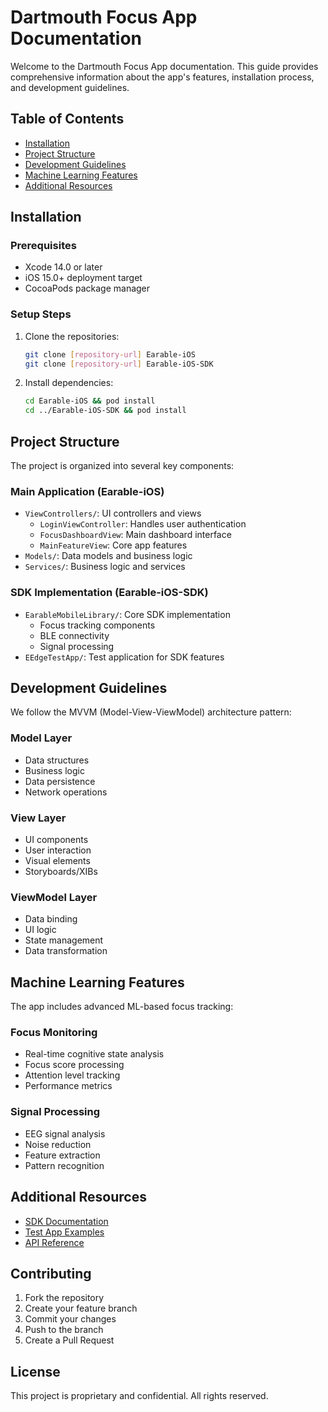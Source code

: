 # Dartmouth Focus App Documentation

Welcome to the Dartmouth Focus App documentation. This guide provides comprehensive information about the app's features, installation process, and development guidelines.

## Table of Contents
- [Installation](#installation)
- [Project Structure](#project-structure)
- [Development Guidelines](#development-guidelines)
- [Machine Learning Features](#machine-learning-features)
- [Additional Resources](#additional-resources)

## Installation

### Prerequisites
- Xcode 14.0 or later
- iOS 15.0+ deployment target
- CocoaPods package manager

### Setup Steps
1. Clone the repositories:
   ```bash
   git clone [repository-url] Earable-iOS
   git clone [repository-url] Earable-iOS-SDK
   ```

2. Install dependencies:
   ```bash
   cd Earable-iOS && pod install
   cd ../Earable-iOS-SDK && pod install
   ```

## Project Structure

The project is organized into several key components:

### Main Application (Earable-iOS)
- `ViewControllers/`: UI controllers and views
  - `LoginViewController`: Handles user authentication
  - `FocusDashboardView`: Main dashboard interface
  - `MainFeatureView`: Core app features
- `Models/`: Data models and business logic
- `Services/`: Business logic and services

### SDK Implementation (Earable-iOS-SDK)
- `EarableMobileLibrary/`: Core SDK implementation
  - Focus tracking components
  - BLE connectivity
  - Signal processing
- `EEdgeTestApp/`: Test application for SDK features

## Development Guidelines

We follow the MVVM (Model-View-ViewModel) architecture pattern:

### Model Layer
- Data structures
- Business logic
- Data persistence
- Network operations

### View Layer
- UI components
- User interaction
- Visual elements
- Storyboards/XIBs

### ViewModel Layer
- Data binding
- UI logic
- State management
- Data transformation

## Machine Learning Features

The app includes advanced ML-based focus tracking:

### Focus Monitoring
- Real-time cognitive state analysis
- Focus score processing
- Attention level tracking
- Performance metrics

### Signal Processing
- EEG signal analysis
- Noise reduction
- Feature extraction
- Pattern recognition

## Additional Resources

- [SDK Documentation](./Earable-iOS-SDK/Documents/html/index.html)
- [Test App Examples](./Earable-iOS-SDK/EEdgeTestApp)
- [API Reference](./Earable-iOS-SDK/LibraryDoc)

## Contributing

1. Fork the repository
2. Create your feature branch
3. Commit your changes
4. Push to the branch
5. Create a Pull Request

## License

This project is proprietary and confidential. All rights reserved.
